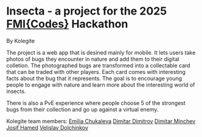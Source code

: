# Insecta - a project for the 2025 [FMI{Codes}](https://fmicodes.com/bg) Hackathon
By Kolegite

The project is a web app that is desined mainly for mobile. It lets users take photos of bugs they encounter in nature and add them to their digital colletion.
The photographed bugs are transformed into a collectable card that can be traded with other players. Each card comes with interesting facts about the bug that it represents.
The goal is to encourage young people to engage with nature and learn more about the interesting world of insects.

There is also a PvE experience where people choose 5 of the strongest bugs from their collection and go up against a virtual enemy.


Kolegite team members:
[Emilia Chukaleva](https://github.com/michislava)
[Dimitar Dimitrov](https://github.com/Dimpex0)
[Dimitar Minchev](https://github.com/DimitarM45)
[Josif Hamed](https://github.com/JIOjosBG)
[Velislav Dolchinkov](https://github.com/Veli82)
